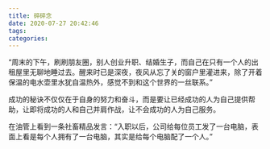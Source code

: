 ```yaml
---
title: 碎碎念
date: 2020-07-27 20:42:46
tags:
categories:
---
```


“周末的下午，刷刷朋友圈，别人创业升职、结婚生子，而自己在只有一个人的出租屋里无聊地睡过去。醒来时已是深夜，夜风从忘了关的窗户里灌进来，除了开着保温的电水壶里水犹自温热外，感觉不到和这个世界的一丝联系。”

成功的秘诀不仅仅在于自身的努力和奋斗，而是要让已经成功的人为自己提供帮助，让即将成功的人和自己并肩作战，让不会成功的人为自己服务。

在油管上看到一条社畜精品发言：“入职以后，公司给每位员工发了一台电脑，表面上看是每个人拥有了一台电脑，其实是给每个电脑配了一个人。”

